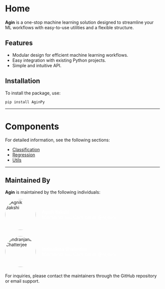 # **Home**

**Agin** is a one-stop machine learning solution designed to streamline your ML workflows with easy-to-use utilities and a flexible structure.

## **Features**
- Modular design for efficient machine learning workflows.
- Easy integration with existing Python projects.
- Simple and intuitive API.

## **Installation**
To install the package, use:
```bash
pip install AginPy
```

---

# **Components**

For detailed information, see the following sections:

- [Classification](classification.md)
- [Regression](regression.md)
- [Utils](utils.md)

---

## **Maintained By**
**Agin** is maintained by the following individuals:

<div style="display: flex; align-items: center; margin-bottom: 20px;">
    <img src="https://avatars.githubusercontent.com/u/77234005?v=4" alt="Agnik Bakshi" style="margin-right: 20px; border-radius: 50%; height:100px; width:100px;">
    <a href="https://github.com/Agnik7" style="color:white;">
        <strong>Agnik Bakshi</strong><br>
        Maintainer and Contributor @AginPy
    </a>
</div>

<div style="display: flex; align-items: center; margin-bottom: 20px;">
    <img src="https://avatars.githubusercontent.com/u/112919974?v=4" alt="Indranjana Chatterjee" style="margin-right: 20px; border-radius: 50%; height:100px; width:100px;">
    <a href="https://github.com/IndranjanaChatterjee" style="color:white;">
        <strong>Indranjana Chatterjee</strong><br>
        Maintainer and Contributor @AginPy
    </a>
</div>

For inquiries, please contact the maintainers through the GitHub repository or email support.

